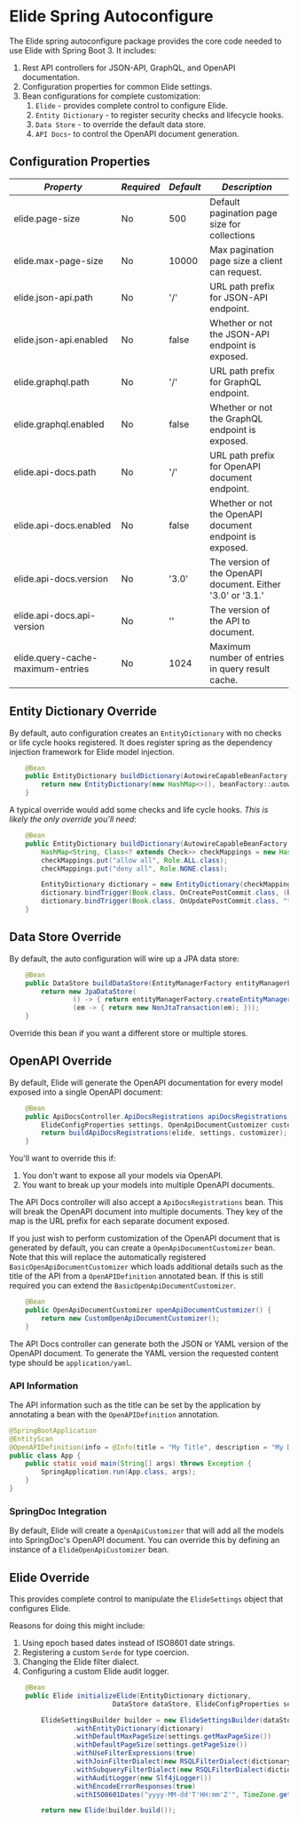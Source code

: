 # Elide Spring Autoconfigure

The Elide spring autoconfigure package provides the core code needed to use Elide with Spring Boot 3. It includes:
1. Rest API controllers for JSON-API, GraphQL, and OpenAPI documentation.
2. Configuration properties for common Elide settings.
3. Bean configurations for complete customization:
   1. `Elide` - provides complete control to configure Elide.
   2. `Entity Dictionary` - to register security checks and lifecycle hooks.
   3. `Data Store` - to override the default data store.
   4. `API Docs`- to control the OpenAPI document generation.
   
## Configuration Properties   

| *Property*                        | *Required* |  *Default*      | *Description*                                               |
| --------------------------------- | -----------| --------------- | ----------------------------------------------------------- |
| elide.page-size                   | No         | 500             | Default pagination page size for collections                |
| elide.max-page-size               | No         | 10000           | Max pagination page size a client can request.              |
| elide.json-api.path               | No         | '/'             | URL path prefix for JSON-API endpoint.                      |
| elide.json-api.enabled            | No         | false           | Whether or not the JSON-API endpoint is exposed.            |
| elide.graphql.path                | No         | '/'             | URL path prefix for GraphQL endpoint.                       |
| elide.graphql.enabled             | No         | false           | Whether or not the GraphQL endpoint is exposed.             |
| elide.api-docs.path               | No         | '/'             | URL path prefix for OpenAPI document endpoint.              |
| elide.api-docs.enabled            | No         | false           | Whether or not the OpenAPI document endpoint is exposed.    |
| elide.api-docs.version            | No         | '3.0'           | The version of the OpenAPI document. Either '3.0' or '3.1.' |
| elide.api-docs.api-version        | No         | ''              | The version of the API to document.                         |
| elide.query-cache-maximum-entries | No         | 1024            | Maximum number of entries in query result cache.            |


## Entity Dictionary Override

By default, auto configuration creates an `EntityDictionary` with no checks or life cycle hooks registered. It does register spring as the dependency injection framework for Elide model injection.

```java
    @Bean
    public EntityDictionary buildDictionary(AutowireCapableBeanFactory beanFactory) {
        return new EntityDictionary(new HashMap<>(), beanFactory::autowireBean);
    }
```

A typical override would add some checks and life cycle hooks.  *This is likely the only override you'll need*:

```java
    @Bean
    public EntityDictionary buildDictionary(AutowireCapableBeanFactory beanFactory) {
        HashMap<String, Class<? extends Check>> checkMappings = new HashMap<>();
        checkMappings.put("allow all", Role.ALL.class);
        checkMappings.put("deny all", Role.NONE.class);

        EntityDictionary dictionary = new EntityDictionary(checkMappings, beanFactory::autowireBean);
        dictionary.bindTrigger(Book.class, OnCreatePostCommit.class, (book, scope, changes) -> { /* DO SOMETHING */ }); 
        dictionary.bindTrigger(Book.class, OnUpdatePostCommit.class, "title", (book, scope, changes) -> { /* DO SOMETHING */ });
    }
```

## Data Store Override
By default, the auto configuration will wire up a JPA data store:

```java
    @Bean
    public DataStore buildDataStore(EntityManagerFactory entityManagerFactory) {
        return new JpaDataStore(
                () -> { return entityManagerFactory.createEntityManager(); },
                (em -> { return new NonJtaTransaction(em); }));
    }
```

Override this bean if you want a different store or multiple stores.

## OpenAPI Override

By default, Elide will generate the OpenAPI documentation for every model exposed into a single OpenAPI document:

```java
    @Bean
    public ApiDocsController.ApiDocsRegistrations apiDocsRegistrations(RefreshableElide elide,
        ElideConfigProperties settings, OpenApiDocumentCustomizer customizer) {
        return buildApiDocsRegistrations(elide, settings, customizer);
    }    
```

You'll want to override this if:
1. You don't want to expose all your models via OpenAPI.
2. You want to break up your models into multiple OpenAPI documents.

The API Docs controller will also accept a `ApiDocsRegistrations` bean. This will break the OpenAPI document into multiple documents. They key of the map is the URL prefix for each separate document exposed.

If you just wish to perform customization of the OpenAPI document that is generated by default, you can create a `OpenApiDocumentCustomizer` bean. Note that this will replace the automatically registered `BasicOpenApiDocumentCustomizer` which loads additional details such as the title of the API from a `OpenAPIDefinition` annotated bean. If this is still required you can extend the `BasicOpenApiDocumentCustomizer`.

```java
    @Bean
    public OpenApiDocumentCustomizer openApiDocumentCustomizer() {
        return new CustomOpenApiDocumentCustomizer();
    }    
```

The API Docs controller can generate both the JSON or YAML version of the OpenAPI document. To generate the YAML version the requested content type should be `application/yaml`.

### API Information

The API information such as the title can be set by the application by annotating a bean with the `OpenAPIDefinition` annotation.

```java
@SpringBootApplication
@EntityScan
@OpenAPIDefinition(info = @Info(title = "My Title", description = "My Description"))
public class App {
    public static void main(String[] args) throws Exception {
        SpringApplication.run(App.class, args);
    }
}
```

### SpringDoc Integration

By default, Elide will create a `OpenApiCustomizer` that will add all the models into SpringDoc's OpenAPI document. You can override this by defining an instance of a `ElideOpenApiCustomizer` bean.

## Elide Override

This provides complete control to manipulate the `ElideSettings` object that configures Elide.

Reasons for doing this might include:
1. Using epoch based dates instead of ISO8601 date strings.
2. Registering a custom `Serde` for type coercion.
3. Changing the Elide filter dialect.
4. Configuring a custom Elide audit logger.

```java
    @Bean
    public Elide initializeElide(EntityDictionary dictionary,
                          DataStore dataStore, ElideConfigProperties settings) {

        ElideSettingsBuilder builder = new ElideSettingsBuilder(dataStore)
                .withEntityDictionary(dictionary)
                .withDefaultMaxPageSize(settings.getMaxPageSize())
                .withDefaultPageSize(settings.getPageSize())
                .withUseFilterExpressions(true)
                .withJoinFilterDialect(new RSQLFilterDialect(dictionary))
                .withSubqueryFilterDialect(new RSQLFilterDialect(dictionary))
                .withAuditLogger(new Slf4jLogger())
                .withEncodeErrorResponses(true)
                .withISO8601Dates("yyyy-MM-dd'T'HH:mm'Z'", TimeZone.getTimeZone("UTC"));

        return new Elide(builder.build());
```
